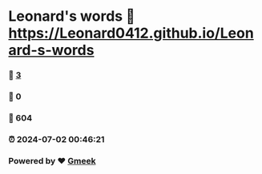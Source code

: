 # Leonard's words :link: https://Leonard0412.github.io/Leonard-s-words 
### :page_facing_up: [3](https://Leonard0412.github.io/Leonard-s-words/tag.html) 
### :speech_balloon: 0 
### :hibiscus: 604 
### :alarm_clock: 2024-07-02 00:46:21 
### Powered by :heart: [Gmeek](https://github.com/Meekdai/Gmeek)
